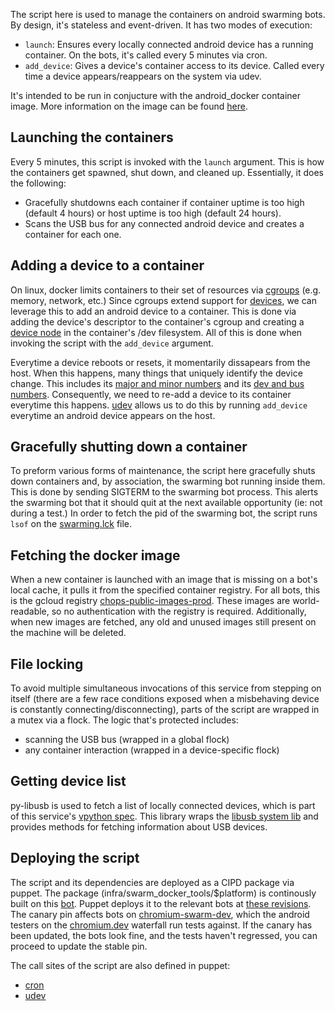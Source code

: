 The script here is used to manage the containers on android swarming bots.
By design, it's stateless and event-driven. It has two modes of execution:
* `launch`: Ensures every locally connected android device has a running
          container. On the bots, it's called every 5 minutes via cron.
* `add_device`: Gives a device's container access to its device. Called every
              time a device appears/reappears on the system via udev.

It's intended to be run in conjucture with the android_docker container image.
More information on the image can be found [here](https://chromium.googlesource.com/infra/infra/+/HEAD/docker/docker_devices/README.md).


Launching the containers
--------------------------
Every 5 minutes, this script is invoked with the `launch` argument. This is
how the containers get spawned, shut down, and cleaned up. Essentially, it does
the following:
* Gracefully shutdowns each container if container uptime is too high (default
4 hours) or host uptime is too high (default 24 hours).
* Scans the USB bus for any connected android device and creates a container
for each one.


Adding a device to a container
--------------------------
On linux, docker limits containers to their set of resources via
[cgroups](https://www.kernel.org/doc/Documentation/cgroup-v1/devices.txt)
(e.g. memory, network, etc.) Since cgroups extend support for
[devices](https://www.kernel.org/doc/Documentation/cgroup-v1/devices.txt),
we can leverage this to add an android device to a container. This is done via
adding the device's descriptor to the container's cgroup and creating a
[device node](https://linux.die.net/man/8/makedev) in the container's /dev
filesystem. All of this is done when invoking the script with the `add_device`
argument.

Everytime a device reboots or resets, it momentarily dissapears from the host.
When this happens, many things that uniquely identify the device change. This
includes its [major and minor numbers](http://www.makelinux.net/ldd3/chp-3-sect-2)
and its [dev and bus numbers](http://www.makelinux.net/ldd3/chp-13-sect-2).
Consequently, we need to re-add a device to its container everytime this
happens. [udev](https://www.kernel.org/pub/linux/utils/kernel/hotplug/udev/udev.html)
allows us to do this by running `add_device` everytime an android device
appears on the host.


Gracefully shutting down a container
--------------------------
To preform various forms of maintenance, the script here gracefully shuts down
containers and, by association, the swarming bot running inside them. This is
done by sending SIGTERM to the swarming bot process. This alerts the swarming
bot that it should quit at the next available opportunity (ie: not during a
test.)
In order to fetch the pid of the swarming bot, the script runs `lsof` on the
[swarming.lck](https://cs.chromium.org/chromium/infra/luci/appengine/swarming/doc/Bot.md?rcl=8b90cdd97f8f088bcba2fa376ce49d9863b48902&l=305)
file.


Fetching the docker image
--------------------------
When a new container is launched with an image that is missing
on a bot's local cache, it pulls it from the specified container registry. For
all bots, this is the gcloud registry
[chops-public-images-prod](https://pantheon.corp.google.com/gcr/images/chops-public-images-prod/global).
These images are world-readable, so no authentication with the registry is
required. Additionally, when new images are fetched, any old and unused images
still present on the machine will be deleted.


File locking
--------------------------
To avoid multiple simultaneous invocations of this service from stepping
on itself (there are a few race conditions exposed when a misbehaving device is
constantly connecting/disconnecting), parts of the script are wrapped in a mutex
via a flock. The logic that's protected includes:
* scanning the USB bus (wrapped in a global flock)
* any container interaction (wrapped in a device-specific flock)


Getting device list
--------------------------
py-libusb is used to fetch a list of locally connected devices, which is part
of this service's
[vpython spec](https://chromium.googlesource.com/infra/infra/+/beef78d6298a5b1b896dd801ce1c9fce775e8451/infra/services/android_docker/vpython_main.py#60).
This library wraps the [libusb system lib](http://www.libusb.org/) and provides
methods for fetching information about USB devices.


Deploying the script
--------------------------
The script and its dependencies are deployed as a CIPD package via puppet. The
package (infra/swarm_docker_tools/$platform) is continously built on this
[bot](https://ci.chromium.org/p/infra-internal/builders/luci.infra-internal.prod/infra-packager-linux-64).
Puppet deploys it to the relevant bots at
[these revisions](https://chrome-internal.googlesource.com/infra/puppet/+/94c1a63589e03a543035937b586dbf86ba5b2d3e/puppetm/etc/puppet/hieradata/cipd.yaml#417).
The canary pin affects bots on [chromium-swarm-dev](https://chromium-swarm-dev.appspot.com),
which the android testers on the [chromium.dev](https://luci-milo-dev.appspot.com/p/chromium/g/chromium.dev/console)
waterfall run tests against. If the canary has been updated, the bots look fine,
and the tests haven't regressed, you can proceed to update the stable pin.

The call sites of the script are also defined in puppet:
* [cron](https://chrome-internal.googlesource.com/infra/puppet/+/94c1a63589e03a543035937b586dbf86ba5b2d3e/puppetm/etc/puppet/modules/chrome_infra/templates/setup/docker/android/android_docker_cron.sh.erb)
* [udev](https://chrome-internal.googlesource.com/infra/puppet/+/94c1a63589e03a543035937b586dbf86ba5b2d3e/puppetm/etc/puppet/modules/chrome_infra/files/setup/docker/android_docker_udev)

